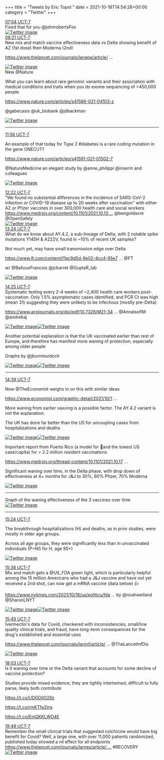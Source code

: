 +++
title = "Tweets by Eric Topol " 
date = 2021-10-18T14:54:28+00:00
category = "Twitter"
+++
<div class="tweet"> 
<div class="profile"> 
<a href="https://twitter.com/erictopol/status/1450113051949109250" target="_blank" rel="noreferer">07:54 UCT-7</a> 
</div> 
<div class="content"> 
Fixed that for you @johnrobertsFox </div> 
<a href="/twitter/erictopol/images/FB_WHkOVgAA5Jkt.jpg"  ><img src="/twitter/erictopol/images/FB_WHkOVgAA5Jkt.jpg" alt="Twitter image" ></img></a></div> 
<div class="tweet"> 
<div class="profile"> 
<a href="https://twitter.com/erictopol/status/1450134848652263425" target="_blank" rel="noreferer">09:21 UCT-7</a> 
</div> 
<div class="content"> 
New mix and match vaccine effectiveness data vs Delta showing benefit of AZ (1st dose) then Moderna (2nd)

<a href="https://www.thelancet.com/journals/lanepe/article/PIIS2666-7762(21)00235-0/fulltext" target="_blank" rel="noreferer">https://www.thelancet.com/journals/lanepe/article/ ...</a> 
 </div> 
<a href="/twitter/erictopol/images/FB_p7JRVkAUkVGK.jpg"  ><img src="/twitter/erictopol/images/FB_p7JRVkAUkVGK.jpg" alt="Twitter image" ></img></a></div> 
<div class="thread"> 
<div class="thread-content"> 
New @Nature 

What you can learn about rare genomic variants and their association with medical conditions and traits when you do exome sequencing of  &gt;450,000 people

<a href="https://www.nature.com/articles/s41586-021-04103-z" target="_blank" rel="noreferer">https://www.nature.com/articles/s41586-021-04103-z</a> 


@gabecasis @uk_biobank @jdbackman </div> 
<a href="/twitter/erictopol/images/FCAKO3cUUAAx82R.jpg"  ><img src="/twitter/erictopol/images/FCAKO3cUUAAx82R.jpg" alt="Twitter image" ></img></a><hr><div class="profile"> 
<a href="https://twitter.com/erictopol/status/1450173903825825799" target="_blank" rel="noreferer">11:56 UCT-7</a> 
</div> 
<div class="content"> 
An example of that today for Type 2 #diabetes is a rare coding mutation in the gene ONECUT1

<a href="https://www.nature.com/articles/s41591-021-01502-7" target="_blank" rel="noreferer">https://www.nature.com/articles/s41591-021-01502-7</a> 


@NatureMedicine an elegant study by @anne_philippi @inserm and colleagues </div> 
<a href="/twitter/erictopol/images/FCAND2tVgAUKrVZ.jpg"  ><img src="/twitter/erictopol/images/FCAND2tVgAUKrVZ.jpg" alt="Twitter image" ></img></a></div> 
<div class="tweet"> 
<div class="profile"> 
<a href="https://twitter.com/erictopol/status/1450180384319148034" target="_blank" rel="noreferer">12:22 UCT-7</a> 
</div> 
<div class="content"> 
"We found no substantial differences in the incidence of SARS-CoV-2 infection or COVID-19 disease up to 20 weeks after vaccination" with either AZ or Pfizer  vaccines in over 300,000 health care and social workers <a href="https://www.medrxiv.org/content/10.1101/2021.10.13.21264937v1" target="_blank" rel="noreferer">https://www.medrxiv.org/content/10.1101/2021.10.13 ...</a> 
 @bengoldacre @OpenSafely </div> 
<a href="/twitter/erictopol/images/FCASUeJVcAE-1c-.jpg"  ><img src="/twitter/erictopol/images/FCASUeJVcAE-1c-.jpg" alt="Twitter image" ></img></a></div> 
<div class="tweet"> 
<div class="profile"> 
<a href="https://twitter.com/erictopol/status/1450196056713555972" target="_blank" rel="noreferer">13:24 UCT-7</a> 
</div> 
<div class="content"> 
What do we know about AY.4.2, a sub-lineage of Delta,  with 2 notable spike mutations Y145H &amp; A222V, found in ~10% of recent UK samples?

Not much yet, may have small transmission edge over Delta

<a href="https://www.ft.com/content/f1ec9d5d-9e02-4cc4-95e7-1dcbb1844d43" target="_blank" rel="noreferer">https://www.ft.com/content/f1ec9d5d-9e02-4cc4-95e7 ...</a> 
 @FT

w/ @BallouxFrancois @jcbarret @GuptaR_lab </div> 
<a href="/twitter/erictopol/images/FCAgGd4VUAE6-5w.jpg"  ><img src="/twitter/erictopol/images/FCAgGd4VUAE6-5w.jpg" alt="Twitter image" ></img></a></div> 
<div class="tweet"> 
<div class="profile"> 
<a href="https://twitter.com/erictopol/status/1450211347703091201" target="_blank" rel="noreferer">14:25 UCT-7</a> 
</div> 
<div class="content"> 
Systematic testing every 2-4 weeks of ~2,400 health care workers post-vaccination. Only 1.5% asymptomatic cases identified, and PCR Ct was high (mean 31) suggesting they were unlikely to be infectious (mostly pre-Delta)

<a href="https://www.acpjournals.org/doi/pdf/10.7326/M21-3486" target="_blank" rel="noreferer">https://www.acpjournals.org/doi/pdf/10.7326/M21-34 ...</a> 
 @AnnalsofIM @andrebaj </div> 
<a href="/twitter/erictopol/images/FCAs_xHVgAIj83x.jpg"  ><img src="/twitter/erictopol/images/FCAs_xHVgAIj83x.jpg" alt="Twitter image" ></img></a><a href="/twitter/erictopol/images/FCAtBZ7VEAYyxdu.jpg"  ><img src="/twitter/erictopol/images/FCAtBZ7VEAYyxdu.jpg" alt="Twitter image" ></img></a></div> 
<div class="thread"> 
<div class="thread-content"> 
Another potential explanation is that the UK vaccinated earlier than rest of Europe, and therefore has manifest more waning of protection, especially among older people

Graphs by @jburnmurdoch </div> 
<a href="/twitter/erictopol/images/FB7Dg7PUYAUh-KG.png"  ><img src="/twitter/erictopol/images/FB7Dg7PUYAUh-KG.png" alt="Twitter image" ></img></a><a href="/twitter/erictopol/images/FB7DvXbUcAA6DM4.png"  ><img src="/twitter/erictopol/images/FB7DvXbUcAA6DM4.png" alt="Twitter image" ></img></a><hr><div class="profile"> 
<a href="https://twitter.com/erictopol/status/1450214864845115394" target="_blank" rel="noreferer">14:39 UCT-7</a> 
</div> 
<div class="content"> 
Now @TheEconomist weighs in on this with similar ideas

<a href="https://www.economist.com/graphic-detail/2021/10/18/is-a-winter-wave-of-coronavirus-infections-looming?utm_campaign=editorial-social&utm_medium=social-organic&utm_source=twitter&%3Ffsrc%3Dscn%2F=tw%2Fdc" target="_blank" rel="noreferer">https://www.economist.com/graphic-detail/2021/10/1 ...</a> 


More waning from earlier vaxxing is a possible factor. The AY.4.2 variant is not the explanation.

The UK has done far better than the US for uncoupling cases from hospitalizations and deaths </div> 
<a href="/twitter/erictopol/images/FCAx1-TVEAYRy7_.jpg"  ><img src="/twitter/erictopol/images/FCAx1-TVEAYRy7_.jpg" alt="Twitter image" ></img></a><a href="/twitter/erictopol/images/FCAx3h-VgAUEOOi.jpg"  ><img src="/twitter/erictopol/images/FCAx3h-VgAUEOOi.jpg" alt="Twitter image" ></img></a></div> 
<div class="thread"> 
<div class="thread-content"> 
Important report from Puerto Rico (a model for 💉and the lowest US case/capita) for &gt; 2.2 million resident vaccinations

<a href="https://www.medrxiv.org/thread-content/10.1101/2021.10.17.21265101v1" target="_blank" rel="noreferer">https://www.medrxiv.org/thread-content/10.1101/2021.10.17 ...</a> 


Significant waning over time, in the Delta phase, with drop down of effectiveness at 4+ months for J&amp;J to 30%, 60% Pfizer, 70% Moderna </div> 
<a href="/twitter/erictopol/images/FCA8Zh7VQAMBkGH.jpg"  ><img src="/twitter/erictopol/images/FCA8Zh7VQAMBkGH.jpg" alt="Twitter image" ></img></a><hr><div class="thread-content"> 
Graph of the waning effectiveness of the 3 vaccines over time </div> 
<a href="/twitter/erictopol/images/FCA7DamVEAAM0aG.jpg"  ><img src="/twitter/erictopol/images/FCA7DamVEAAM0aG.jpg" alt="Twitter image" ></img></a><hr><div class="profile"> 
<a href="https://twitter.com/erictopol/status/1450226322521800705" target="_blank" rel="noreferer">15:24 UCT-7</a> 
</div> 
<div class="content"> 
The breakthrough hospitalizations (H) and deaths, as in prior studies, were mostly in older age groups. 

Across all age groups, they were significantly less than in unvaccinated individuals (P=NS for H, age 85+) </div> 
<a href="/twitter/erictopol/images/FCA7fbhVgAAuSGg.jpg"  ><img src="/twitter/erictopol/images/FCA7fbhVgAAuSGg.jpg" alt="Twitter image" ></img></a></div> 
<div class="tweet"> 
<div class="profile"> 
<a href="https://twitter.com/erictopol/status/1450229951706198016" target="_blank" rel="noreferer">15:38 UCT-7</a> 
</div> 
<div class="content"> 
Mix and match gets a @US_FDA green light, which is particularly helpful among the 15 million Americans who had a J&amp;J vaccine and have not yet received a 2nd shot, can now get a mRNA vaccine (data below) 👍

<a href="https://www.nytimes.com/2021/10/18/us/politics/fda-mix-and-match-boosters.html?smtyp=cur&smid=tw-nytimes" target="_blank" rel="noreferer">https://www.nytimes.com/2021/10/18/us/politics/fda ...</a> 
 by @noahweiland @SharonLNYT </div> 
<a href="/twitter/erictopol/images/FCBAQiRVkAEIcyY.jpg"  ><img src="/twitter/erictopol/images/FCBAQiRVkAEIcyY.jpg" alt="Twitter image" ></img></a><a href="/twitter/erictopol/images/FCBATLXVEAEkJbQ.jpg"  ><img src="/twitter/erictopol/images/FCBATLXVEAEkJbQ.jpg" alt="Twitter image" ></img></a></div> 
<div class="tweet"> 
<div class="profile"> 
<a href="https://twitter.com/erictopol/status/1450232633070292993" target="_blank" rel="noreferer">15:49 UCT-7</a> 
</div> 
<div class="content"> 
Ivermectin's data for Covid, checkered with inconsistencies, small/low quality clinical trials, and fraud, have long-term consequences for the drug's established and essential uses

<a href="https://www.thelancet.com/journals/laninf/article/PIIS1473-3099(21)00630-7/fulltext" target="_blank" rel="noreferer">https://www.thelancet.com/journals/laninf/article/ ...</a> 
 @TheLancetInfDis </div> 
<a href="/twitter/erictopol/images/FCBCpOtUYAE-S4v.jpg"  ><img src="/twitter/erictopol/images/FCBCpOtUYAE-S4v.jpg" alt="Twitter image" ></img></a></div> 
<div class="tweet"> 
<div class="profile"> 
<a href="https://twitter.com/erictopol/status/1450266361435807745" target="_blank" rel="noreferer">18:03 UCT-7</a> 
</div> 
<div class="content"> 
Is it waning over time or the Delta variant that accounts for some decline of vaccine protection?

Studies provide mixed evidence; they are tightly intertwined, difficult to fully parse, likely both contribute

https://t.co/UDGDiIO29z

https://t.co/rmKTfg2Ins

https://t.co/EmQKKLWO4E</div> 
</div> 
<div class="tweet"> 
<div class="profile"> 
<a href="https://twitter.com/erictopol/status/1450292899690659845" target="_blank" rel="noreferer">19:49 UCT-7</a> 
</div> 
<div class="content"> 
Remember the small clinical trials that suggested colchicine would have big benefit for Covid? Well, a large one, with over 11,000 patients randomized, published today showed a nil effect for all endpoints <a href="https://www.thelancet.com/journals/lanres/article/PIIS2213-2600(21)00435-5/fulltext" target="_blank" rel="noreferer">https://www.thelancet.com/journals/lanres/article/ ...</a> 
 #RECOVERY </div> 
<a href="/twitter/erictopol/images/FCB4lRRUcAI8AIB.jpg"  ><img src="/twitter/erictopol/images/FCB4lRRUcAI8AIB.jpg" alt="Twitter image" ></img></a></div> 


